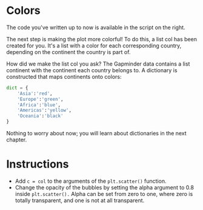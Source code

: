 # Colors
The code you've written up to now is available in the script on the right.

The next step is making the plot more colorful! To do this, a list col has been created for you. It's a list with a color for each corresponding country, depending on the continent the country is part of.

How did we make the list col you ask? The Gapminder data contains a list continent with the continent each country belongs to. A dictionary is constructed that maps continents onto colors:

```python
dict = {
    'Asia':'red',
    'Europe':'green',
    'Africa':'blue',
    'Americas':'yellow',
    'Oceania':'black'
}
```

Nothing to worry about now; you will learn about dictionaries in the next chapter.

# Instructions
- Add `c = col` to the arguments of the `plt.scatter()` function.
- Change the opacity of the bubbles by setting the alpha argument to 0.8 inside `plt.scatter().` Alpha can be set from zero to one, where zero is totally transparent, and one is not at all transparent.
